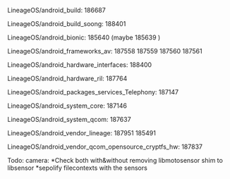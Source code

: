 LineageOS/android_build: 186687

LineageOS/android_build_soong: 188401

LineageOS/android_bionic: 185640 (maybe 185639 )

LineageOS/android_frameworks_av: 187558 187559 187560 187561

LineageOS/android_hardware_interfaces: 188400

LineageOS/android_hardware_ril: 187764 

LineageOS/android_packages_services_Telephony: 187147

LineageOS/android_system_core: 187146 

LineageOS/android_system_qcom: 187637

LineageOS/android_vendor_lineage: 187951 185491

LineageOS/android_vendor_qcom_opensource_cryptfs_hw: 187837






Todo:
camera:
*Check both with&without removing libmotosensor shim to libsensor
*sepolify filecontexts with the sensors
